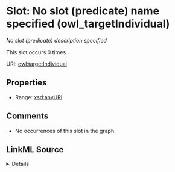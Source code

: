 

# Slot: No slot (predicate) name specified (owl_targetIndividual)


_No slot (predicate) description specified_






This slot occurs 0 times.


URI: [owl:targetIndividual](http://www.w3.org/2002/07/owl#targetIndividual)



<!-- no inheritance hierarchy -->








## Properties

* Range: [xsd:anyURI](http://www.w3.org/2001/XMLSchema#anyURI)





## Comments

* No occurrences of this slot in the graph.



## LinkML Source

<details>

```yaml
name: owl_targetIndividual
annotations:
  count:
    tag: count
    value: 0
description: No slot (predicate) description specified
title: No slot (predicate) name specified
comments:
- No occurrences of this slot in the graph.
from_schema: hydrology-kg
rank: 1000
domain: owl_targetIndividual
slot_uri: owl:targetIndividual
alias: owl_targetIndividual
range: uri

```
</details>